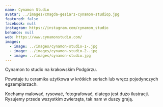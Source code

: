 ```yaml
---
name: Cynamon Studio
avatar: ../images/cmagda-gesiarz-cynamon-studiop.jpg
featured: false
facebook: null
instagram: https://instagram.com/cynamon_studio
behance: null
web: https://www.cynamonstudio.com/
images:
  - image: ../images/cynamon-studio-1-.jpg
  - image: ../images/cynamon-studio-2-.jpg
  - image: ../images/cynamon-studio.jpg
---
```

Cynamon to studio na krakowskim Podgórzu.



Powstaje tu ceramika użytkowa w krótkich seriach lub wręcz pojedynczych egzemplarzach.



Kochamy malować, rysować, fotografować, dlatego jest dużo ilustracji. Rysujemy przede wszystkim zwierzęta, tak nam w duszy grają.